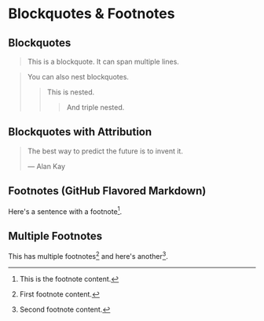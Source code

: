 # Blockquotes & Footnotes
## Blockquotes
> This is a blockquote.
> It can span multiple lines.

> You can also nest blockquotes.
>> This is nested.
>>> And triple nested.

## Blockquotes with Attribution
> The best way to predict the future is to invent it.
> 
> — Alan Kay

## Footnotes (GitHub Flavored Markdown)
Here's a sentence with a footnote[^1].

[^1]: This is the footnote content.

## Multiple Footnotes
This has multiple footnotes[^first] and here's another[^second].

[^first]: First footnote content.
[^second]: Second footnote content.